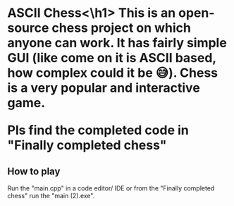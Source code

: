 <h1>ASCII Chess<\h1>
This is an open-source chess project on which anyone can work. It has fairly simple GUI (like come on it is ASCII based, how complex could it be 😅). Chess is a very popular and interactive game. 

Pls find the completed code in "Finally completed chess"

<h2>How to play</h2>
Run the "main.cpp" in a code editor/ IDE or from the "Finally completed chess" run the "main (2).exe".

